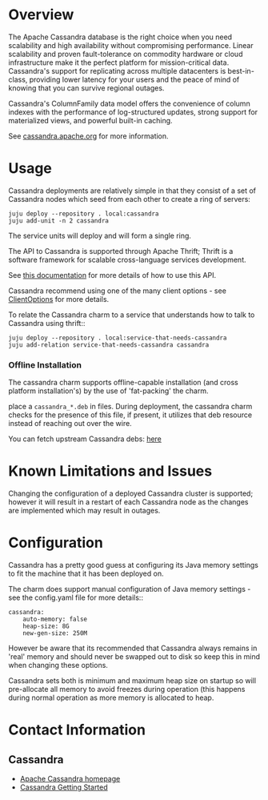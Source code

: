 # Overview

The Apache Cassandra database is the right choice when you need scalability
and high availability without compromising performance. Linear scalability
and proven fault-tolerance on commodity hardware or cloud infrastructure
make it the perfect platform for mission-critical data. Cassandra's support
for replicating across multiple datacenters is best-in-class, providing lower
latency for your users and the peace of mind of knowing that you can survive
regional outages.

Cassandra's ColumnFamily data model offers the convenience of column indexes
with the performance of log-structured updates, strong support for materialized
views, and powerful built-in caching.

See [cassandra.apache.org](http://cassandra.apache.org) for more information.

# Usage

Cassandra deployments are relatively simple in that they consist of a set of
Cassandra nodes which seed from each other to create a ring of servers:
    
    juju deploy --repository . local:cassandra
    juju add-unit -n 2 cassandra

The service units will deploy and will form a single ring.

The API to Cassandra is supported through Apache Thrift; Thrift is a software
framework for scalable cross-language services development.

See [this documentation](http://wiki.apache.org/cassandra/ThriftInterface) for more details of how to use this API.

Cassandra recommend using one of the many client options - see
[ClientOptions](http://wiki.apache.org/cassandra/ClientOptions) for more details.

To relate the Cassandra charm to a service that understands how to talk to
Cassandra using thrift::

    juju deploy --repository . local:service-that-needs-cassandra
    juju add-relation service-that-needs-cassandra cassandra


### Offline Installation

The cassandra charm supports offline-capable installation (and cross platform installation's) by the use of 'fat-packing' the charm.

place a `cassandra_*.deb` in files. During deployment, the cassandra charm checks for the presence of this file, if present, it utilizes that deb resource instead of reaching out over the wire.

You can fetch upstream Cassandra debs: [here](http://www.apache.org/dist/cassandra/debian/pool/main/c/cassandra/)

# Known Limitations and Issues

Changing the configuration of a deployed Cassandra cluster is supported; however
it will result in a restart of each Cassandra node as the changes are implemented
which may result in outages.

# Configuration

Cassandra has a pretty good guess at configuring its Java memory settings to
fit the machine that it has been deployed on.

The charm does support manual configuration of Java memory settings - see the
config.yaml file for more details::

    cassandra:
        auto-memory: false
        heap-size: 8G
        new-gen-size: 250M

However be aware that its recommended that Cassandra always remains in 'real'
memory and should never be swapped out to disk so keep this in mind when
changing these options.

Cassandra sets both is minimum and maximum heap size on startup so will
pre-allocate all memory to avoid freezes during operation (this happens
during normal operation as more memory is allocated to heap.

# Contact Information

## Cassandra

- [Apache Cassandra homepage](http://cassandra.apache.org/)
- [Cassandra Getting Started](http://wiki.apache.org/cassandra/GettingStarted)

